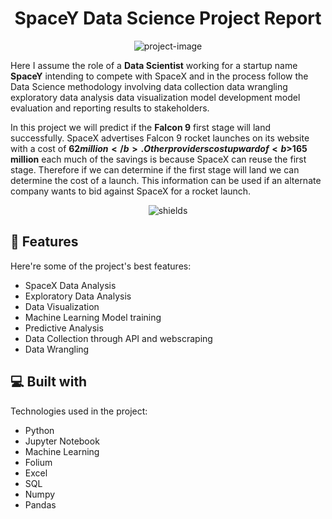 <h1 align="center" id="title">SpaceY Data Science Project Report</h1>

<p align="center"><img src="https://socialify.git.ci/Aryasarkar008/SpaceY-Data-Science-Project-Report/image?description=1&amp;language=1&amp;name=1&amp;owner=1&amp;stargazers=1&amp;theme=Light" alt="project-image"></p>

<p id="description">Here I assume the role of a <b>Data Scientist</b> working for a startup name <b>SpaceY</b> intending to compete with SpaceX and in the process follow the Data Science methodology involving data collection data wrangling exploratory data analysis data visualization model development model evaluation and reporting results to stakeholders.

In this project we will predict if the <b>Falcon 9</b> first stage will land successfully. SpaceX advertises Falcon 9 rocket launches on its website with a cost of <b>$62 million</b>. Other providers cost upward of <b>$165 million</b> each much of the savings is because SpaceX can reuse the first stage. Therefore if we can determine if the first stage will land we can determine the cost of a launch. This information can be used if an alternate company wants to bid against SpaceX for a rocket launch.</p>

<p align="center"><img src="https://img.shields.io/badge/Data-science" alt="shields"></p>


  
  
<h2>🧐 Features</h2>

Here're some of the project's best features:

*   SpaceX Data Analysis
*   Exploratory Data Analysis
*   Data Visualization
*   Machine Learning Model training
*   Predictive Analysis
*   Data Collection through API and webscraping
*   Data Wrangling

  
  
<h2>💻 Built with</h2>

Technologies used in the project:

*   Python
*   Jupyter Notebook
*   Machine Learning
*   Folium
*   Excel
*   SQL
*   Numpy
*   Pandas
